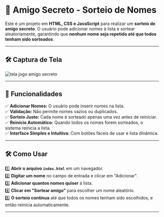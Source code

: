 # 🎁 Amigo Secreto - Sorteio de Nomes

Este é um projeto em **HTML, CSS e JavaScript** para realizar um **sorteio de amigo secreto**. O usuário pode adicionar nomes à lista e sortear aleatoriamente, garantindo que **nenhum nome seja repetido até que todos tenham sido sorteados**.

---

## 🛠️ Captura de Tela

![tela jogo amigo secreto](https://github.com/user-attachments/assets/31bf920b-e60e-4804-8840-897badebc8d0)


---

## 🚀 Funcionalidades

✅ **Adicionar Nomes:** O usuário pode inserir nomes na lista.  
✅ **Validação:** Não permite nomes vazios ou duplicados.  
✅ **Sorteio Justo:** Cada nome é sorteado apenas uma vez antes de reiniciar.  
✅ **Reinício Automático:** Quando todos os nomes forem sorteados, o sistema reinicia a lista.  
✅ **Interface Simples e Intuitiva:** Com botões fáceis de usar e lista dinâmica.  

---

## 🛠️ Como Usar

1️⃣ **Abrir o arquivo `index.html`** em um navegador.  
2️⃣ **Digitar um nome** no campo de entrada e clicar em "Adicionar".  
3️⃣ **Adicionar quantos nomes quiser** à lista.  
4️⃣ **Clicar em "Sortear amigo"** para escolher um nome aleatório.  
5️⃣ **O sorteio continua** até que todos os nomes tenham sido escolhidos, e então reinicia automaticamente.  

---

